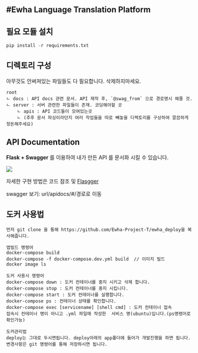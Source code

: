 #Ewha Language Translation Platform
---

## 필요 모듈 설치

```python
pip install -r requirements.txt
```

## 디렉토리 구성

아무것도 안써져있는 파일들도 다 필요합니다. 삭제하지마세요.

```
root
ㄴ docs : API docs 관련 문서. API 제작 후, `@swag_from` 으로 경로명시 해줄 것.
ㄴ server : 서버 관련한 파일들이 존재. 코딩해야할 곳
    ㄴ apis : API 코드들이 모여있는곳
    ㄴ (추후 문서 파싱이라던지 여러 작업들을 따로 빼놓을 디렉토리를 구상하여 깔끔하게 정돈해주세요)
```

## API Documentation

**Flask + Swagger** 를 이용하여 내가 만든 API 를 문서화 시킬 수 있습니다.

![](https://i.imgur.com/i49F4mw.png)

자세한 구현 방법은 코드 참조 및 [Flasgger](https://github.com/flasgger/flasgger)

swagger 보기:
url/apidocs/#/경로로 이동

## 도커 사용법
```
먼저 git clone 을 통해 https://github.com/Ewha-Project-T/ewha_deploy을 복사해줍니다.
```
```
앱빌드 명령어
docker-compose build
docker-compose -f docker-compose.dev.yml build  // 이미지 빌드 
docker image ls
```

```
도커 사용시 명령어
docker-compose down : 도커 컨테이너를 중지 시키고 삭제 합니다.
docker-compose stop : 도커 컨테이너를 중지 시킵니다. 
docker-compose start : 도커 컨테이너를 실행합니다. 
docker-compose ps : 컨테이너 상태를 확인합니다.
docker-compose exec [servicename] [shell cmd] : 도커 컨테이너 접속 
접속시 컨테이너 명이 아니고 .yml 파일에 작성한  서비스 명(ubuntu)입니다.(ps명령어로 확인가능)
```

```
도커관리법
deploy는 그대로 두시면됩니다. deploy아래의 app폴더에 들어가 개발진행을 하면 됩니다.
변경사항은 git 명령어를 통해 저장하시면 됩니다.
```


